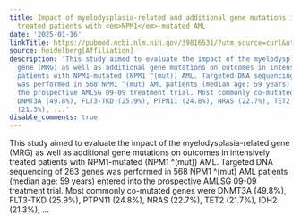 ```yaml
---
title: Impact of myelodysplasia-related and additional gene mutations in intensively
  treated patients with <em>NPM1</em>-mutated AML
date: '2025-01-16'
linkTitle: https://pubmed.ncbi.nlm.nih.gov/39816531/?utm_source=curl&utm_medium=rss&utm_campaign=pubmed-2&utm_content=1FakS-2QOkCT8HsMOQP1bCRQ4YzyumYOmxmF0moLsQ3dFB1E9V&fc=20220326224207&ff=20250116171035&v=2.18.0.post9+e462414
source: heidelberg[Affiliation]
description: 'This study aimed to evaluate the impact of the myelodysplasia-related
  gene (MRG) as well as additional gene mutations on outcomes in intensively treated
  patients with NPM1-mutated (NPM1 ^(mut)) AML. Targeted DNA sequencing of 263 genes
  was performed in 568 NPM1 ^(mut) AML patients (median age: 59 years) entered into
  the prospective AMLSG 09-09 treatment trial. Most commonly co-mutated genes were
  DNMT3A (49.8%), FLT3-TKD (25.9%), PTPN11 (24.8%), NRAS (22.7%), TET2 (21.7%), IDH2
  (21.3%), ...'
disable_comments: true
---
```

This study aimed to evaluate the impact of the myelodysplasia-related gene (MRG) as well as additional gene mutations on outcomes in intensively treated patients with NPM1-mutated (NPM1 ^(mut)) AML. Targeted DNA sequencing of 263 genes was performed in 568 NPM1 ^(mut) AML patients (median age: 59 years) entered into the prospective AMLSG 09-09 treatment trial. Most commonly co-mutated genes were DNMT3A (49.8%), FLT3-TKD (25.9%), PTPN11 (24.8%), NRAS (22.7%), TET2 (21.7%), IDH2 (21.3%), ...